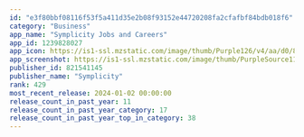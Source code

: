 ```yaml
---
id: "e3f80bbf08116f53f5a411d35e2b08f93152e44720208fa2cfafbf84bdb018f6"
category: "Business"
app_name: "Symplicity Jobs and Careers"
app_id: 1239828027
app_icon: https://is1-ssl.mzstatic.com/image/thumb/Purple126/v4/aa/d0/80/aad08029-98d5-94f9-7264-4002d2f7ed58/AppIcon-0-0-1x_U007emarketing-0-0-0-10-0-0-0-85-220.png/1024x1024bb.png
app_screenshot: https://is1-ssl.mzstatic.com/image/thumb/PurpleSource116/v4/46/f1/c3/46f1c360-72b6-438c-060f-f609ae0a7a27/058a858e-c3c8-43c9-8af8-27db950df9d5_1Dashboard.png/1242x2688bb.png
publisher_id: 821541145
publisher_name: "Symplicity"
rank: 429
most_recent_release: 2024-01-02 00:00:00
release_count_in_past_year: 11
release_count_in_past_year_category: 17
release_count_in_past_year_top_in_category: 38
---
```

